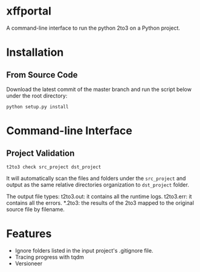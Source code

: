 # xffportal

A command-line interface to run the python 2to3 on a Python project. 

# Installation
## From Source Code
Download the latest commit of the master branch and run the script below under the root directory:
```
python setup.py install
```

# Command-line Interface
## Project Validation
```
t2to3 check src_project dst_project
```

It will automatically scan the files and folders under the `src_project` and output as the same relative directories organization to `dst_project` folder.

The output file types:
t2to3.out: it contains all the runtime logs.
t2to3.err: it contains all the errors.
*.2to3: the results of the 2to3 mapped to the original source file by filename.

# Features
- Ignore folders listed in the input project's .gitignore file.
- Tracing progress with tqdm
- Versioneer
